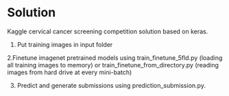 # Solution
Kaggle cervical cancer screening competition solution based on keras.

1. Put training images in input folder

2.Finetune imagenet pretrained models using train_finetune_5fld.py (loading all training images to memory) or train_finetune_from_directory.py (reading images from hard drive at every mini-batch)

3. Predict and generate submissions using prediction_submission.py.
 
